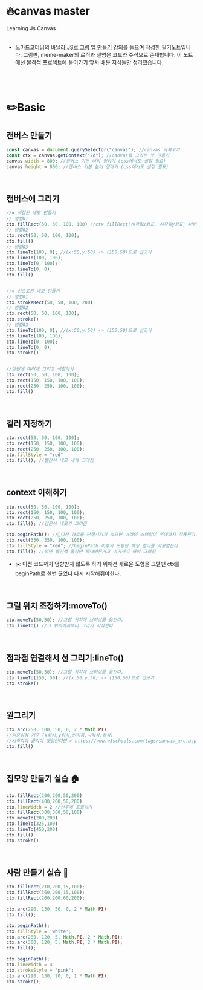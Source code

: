 # 🔥canvas master
Learning Js Canvas
<br/><br/>
* 노마드코더님의 [바닐라 JS로 그림 앱 만들기](https://nomadcoders.co/javascript-for-beginners-2) 강의를 들으며 작성한 필기노트입니다.
그림판, meme-maker의 로직과 설명은 코드와 주석으로 존재합니다.
이 노트에선 본격적 프로젝트에 들어가기 앞서 배운 지식들만 정리했습니다.
<br/><br/><br/><br/>

# ✏️Basic

## 캔버스 만들기
```js
const canvas = document.querySelector("canvas"); //canvas 가져오기
const ctx = canvas.getContext("2d"); //canvas를 그리는 붓 만들기
canvas.width = 800; //캔버스 기본 너비 정하기 (css에서도 설정 필요)
canvas.height = 800; //캔버스 기본 높이 정하기 (css에서도 설정 필요)
```
<br/>

## 캔버스에 그리기
```js
//▪️ 색칠된 네모 만들기
// 방법01
ctx.fillRect(50, 50, 100, 100) //ctx.fillRect(시작할x좌표, 시작할y좌표, 너비, 높이)
// 방법02
ctx.rect(50, 50, 100, 100);
ctx.fill()
// 방법03
ctx.lineTo(100, 0); //(x:50,y:50) -> (150,50)으로 선긋기
ctx.lineTo(100, 100);
ctx.lineTo(0, 100);
ctx.lineTo(0, 0);
ctx.fill()


//▫️ 선으로된 네모 만들기
// 방법01
ctx.strokeRect(50, 50, 100, 200)
// 방법02
ctx.rect(50, 50, 100, 100);
ctx.stroke()
// 방법03
ctx.lineTo(100, 0); //(x:50,y:50) -> (150,50)으로 선긋기
ctx.lineTo(100, 100);
ctx.lineTo(0, 100);
ctx.lineTo(0, 0);
ctx.stroke()


//한번에 여러개 그리고 색칠하기
ctx.rect(50, 50, 100, 100);
ctx.rect(150, 150, 100, 100);
ctx.rect(250, 250, 100, 100);
ctx.fill()
```
<br/>

## 컬러 지정하기
```js
ctx.rect(50, 50, 100, 100);
ctx.rect(150, 150, 100, 100);
ctx.rect(250, 250, 100, 100);
ctx.fillStyle = "red"
ctx.fill(); //빨간색 네모 세개 그려짐
```
<br/>

## context 이해하기
```js
ctx.rect(50, 50, 100, 100);
ctx.rect(150, 150, 100, 100);
ctx.rect(250, 250, 100, 100);
ctx.fill(); //검은색 네모가 그려짐

ctx.beginPath(); //🛑이전 경로를 단절시키지 않으면 아래의 스타일이 위에까지 적용된다.
ctx.rect(350, 350, 100, 100);
ctx.fillStyle = "red"; //beginPath 이후의 도형만 해당 컬러를 적용받는다.
ctx.fill(); //위엔 빨간색 물감만 찍어바른거고 여기까지 해야 그려짐
```
* ✂️ 이전 코드까지 영향받지 않도록 하기 위해선 새로운 도형을 그릴땐 ctx를 beginPath로 한번 끊었다 다시 시작해줘야한다.

<br/>

## 그릴 위치 조정하기:moveTo()
```js
ctx.moveTo(50,50); //그릴 위치에 브러쉬를 옮긴다.
ctx.lineTo() //그 위치에서부터 그리기 시작한다.
```
<br/>


## 점과점 연결해서 선 그리기:lineTo()
```js
ctx.moveTo(50,50); //그릴 위치에 브러쉬를 옮긴다.
ctx.lineTo(150, 50); //(x:50,y:50) -> (150,50)으로 선긋기
ctx.stroke()
```
<br/>


## 원그리기
```js
ctx.arc(250, 100, 50, 0, 2 * Math.PI); 
//원중심점 기준 (x위치,y위치,반지름,시작각,끝각)
//시작각과 끝각이 헷갈린다면 > https://www.w3schools.com/tags/canvas_arc.asp
ctx.fill()
```
<br/>


## 집모양 만들기 실습 🏠
```js
ctx.fillRect(200,200,50,200)
ctx.fillRect(400,200,50,200)
ctx.lineWidth = 2 //선두께 조절하기
ctx.fillRect(300,300,50,100)
ctx.moveTo(200,200)
ctx.lineTo(325,100)
ctx.lineTo(450,200)
ctx.fill()
ctx.stroke()
```
<br/>


## 사람 만들기 실습 🕺
```js
ctx.fillRect(210,200,15,100);
ctx.fillRect(360,200,15,100);
ctx.fillRect(260,200,60,200);

ctx.arc(290, 130, 50, 0, 2 * Math.PI);
ctx.fill();

ctx.beginPath();
ctx.fillStyle = 'white';
ctx.arc(280, 120, 5, Math.PI, 2 * Math.PI);
ctx.arc(300, 120, 5, Math.PI, 2 * Math.PI);
ctx.fill();

ctx.beginPath();
ctx.lineWidth = 4
ctx.strokeStyle = 'pink';
ctx.arc(290, 130, 20, 0, 1 * Math.PI);
ctx.stroke();
```
